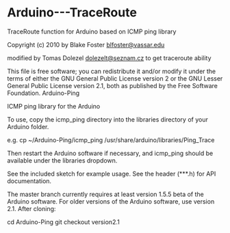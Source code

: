 Arduino---TraceRoute
====================

TraceRoute function for Arduino based on ICMP ping library

Copyright (c) 2010 by Blake Foster blfoster@vassar.edu

modified by Tomas Dolezel dolezelt@seznam.cz to get traceroute ability

This file is free software; you can redistribute it and/or modify it under the terms of either the GNU General Public License version 2 or the GNU Lesser General Public License version 2.1, both as published by the Free Software Foundation.
Arduino-Ping

ICMP ping library for the Arduino

To use, copy the icmp_ping directory into the libraries directory of your Arduino folder.

e.g. cp ~/Arduino-Ping/icmp_ping /usr/share/arduino/libraries/Ping_Trace

Then restart the Arduino software if necessary, and icmp_ping should be available under the libraries dropdown.

See the included sketch for example usage. See the header (***.h) for API documentation.

The master branch currently requires at least version 1.5.5 beta of the Arduino software. For older versions of the Arduino software, use version 2.1. After cloning:

cd Arduino-Ping git checkout version2.1
